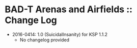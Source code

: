 # BAD-T Arenas and Airfields :: Change Log

* 2016-0414: 1.0 (SuicidalInsanity) for KSP 1.1.2
	+ No changelog provided
